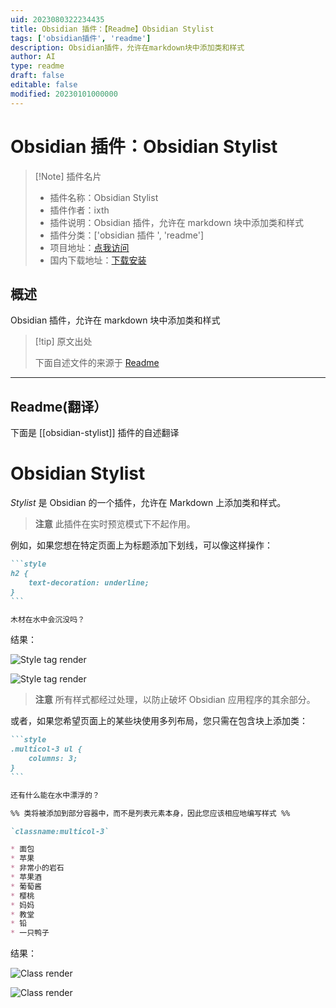 ```yaml
---
uid: 2023080322234435
title: Obsidian 插件：【Readme】Obsidian Stylist
tags: ['obsidian插件', 'readme']
description: Obsidian插件，允许在markdown块中添加类和样式
author: AI
type: readme
draft: false
editable: false
modified: 20230101000000
---
```


# Obsidian 插件：Obsidian Stylist

> [!Note] 插件名片
> - 插件名称：Obsidian Stylist
> - 插件作者：ixth
> - 插件说明：Obsidian 插件，允许在 markdown 块中添加类和样式
> - 插件分类：['obsidian 插件 ', 'readme']
> - 项目地址：[点我访问](https://github.com/ixth/obsidian-stylist)
> - 国内下载地址：[下载安装](https://pkmer.cn/products/plugin/pluginMarket/?obsidian-stylist)

## 概述

Obsidian 插件，允许在 markdown 块中添加类和样式

> [!tip] 原文出处
>
>下面自述文件的来源于 [Readme](https://ghproxy.net/https://raw.githubusercontent.com/ixth/obsidian-stylist/main/README.md)
>

---

## Readme(翻译）

下面是 [[obsidian-stylist]] 插件的自述翻译

# Obsidian Stylist

*Stylist* 是 Obsidian 的一个插件，允许在 Markdown 上添加类和样式。

> **注意**
> 此插件在实时预览模式下不起作用。

例如，如果您想在特定页面上为标题添加下划线，可以像这样操作：

````markdown
```style
h2 {
    text-decoration: underline;
}
```

木材在水中会沉没吗？

````

结果：

![Style tag render](./style-dark.png#gh-dark-mode-only)

![Style tag render](./style-light.png#gh-light-mode-only)

> **注意**
> 所有样式都经过处理，以防止破坏 Obsidian 应用程序的其余部分。

或者，如果您希望页面上的某些块使用多列布局，您只需在包含块上添加类：

````markdown
```style
.multicol-3 ul {
    columns: 3;
}
```

还有什么能在水中漂浮的？

%% 类将被添加到部分容器中，而不是列表元素本身，因此您应该相应地编写样式 %%

`classname:multicol-3`

* 面包
* 苹果
* 非常小的岩石
* 苹果酒
* 葡萄酱
* 樱桃
* 妈妈
* 教堂
* 铅
* 一只鸭子
````

结果：

![Class render](./class-dark.png#gh-dark-mode-only)

![Class render](./class-light.png#gh-light-mode-only)
